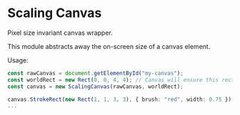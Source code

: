 # Scaling Canvas

Pixel size invariant canvas wrapper.

This module abstracts away the on-screen size of a canvas element.

Usage:

```typescript
const rawCanvas = document.getElementById("my-canvas");
const worldRect = new Rect(0, 0, 4, 4); // Canvas will ensure this rect is in view, no matter the form factor.
const canvas = new ScalingCanvas(rawCanvas, worldRect);

canvas.StrokeRect(new Rect(1, 1, 3, 3), { brush: "red", width: 0.75 });
...
```